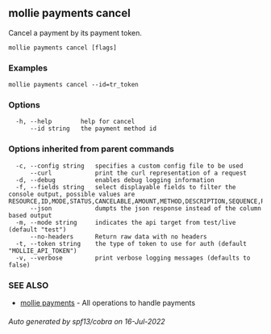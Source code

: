 ## mollie payments cancel

Cancel a payment by its payment token.

```
mollie payments cancel [flags]
```

### Examples

```
mollie payments cancel --id=tr_token
```

### Options

```
  -h, --help        help for cancel
      --id string   the payment method id
```

### Options inherited from parent commands

```
  -c, --config string   specifies a custom config file to be used
      --curl            print the curl representation of a request
  -d, --debug           enables debug logging information
  -f, --fields string   select displayable fields to filter the console output, possible values are RESOURCE,ID,MODE,STATUS,CANCELABLE,AMOUNT,METHOD,DESCRIPTION,SEQUENCE,REMAINING,REFUNDED,CAPTURED,SETTLEMENT,APP_FEE,CREATED_AT,AUTHORIZED_AT,EXPIRES,PAID_AT,FAILED_AT,CANCELED_AT,CUSTOMER_ID,SETTLEMENT_ID,MANDATE_ID,SUBSCRIPTION_ID,ORDER_ID,REDIRECT,WEBHOOK,LOCALE,COUNTRY
      --json            dumpts the json response instead of the column based output
  -m, --mode string     indicates the api target from test/live (default "test")
      --no-headers      Return raw data with no headers
  -t, --token string    the type of token to use for auth (default "MOLLIE_API_TOKEN")
  -v, --verbose         print verbose logging messages (defaults to false)
```

### SEE ALSO

* [mollie payments](mollie_payments.md)	 - All operations to handle payments

###### Auto generated by spf13/cobra on 16-Jul-2022

